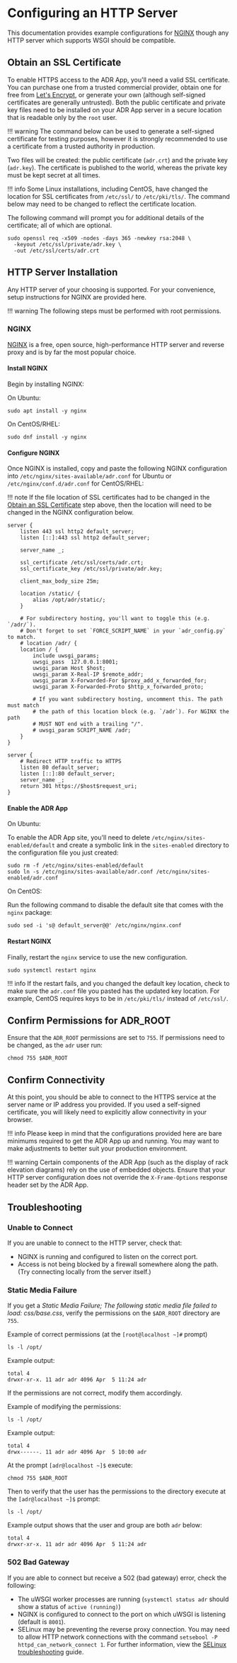 # Configuring an HTTP Server

This documentation provides example configurations for [NGINX](https://www.nginx.com/resources/wiki/) though any HTTP server which supports WSGI should be compatible.

## Obtain an SSL Certificate

To enable HTTPS access to the ADR App, you'll need a valid SSL certificate. You can purchase one from a trusted commercial provider, obtain one for free from [Let's Encrypt](https://letsencrypt.org/getting-started/), or generate your own (although self-signed certificates are generally untrusted). Both the public certificate and private key files need to be installed on your ADR App server in a secure location that is readable only by the `root` user.

!!! warning
    The command below can be used to generate a self-signed certificate for testing purposes, however it is strongly recommended to use a certificate from a trusted authority in production.

Two files will be created: the public certificate (`adr.crt`) and the private key (`adr.key`). The certificate is published to the world, whereas the private key must be kept secret at all times.

!!! info
    Some Linux installations, including CentOS, have changed the location for SSL certificates from `/etc/ssl/` to `/etc/pki/tls/`. The command below may need to be changed to reflect the certificate location.

The following command will prompt you for additional details of the certificate; all of which are optional.
<!-- spell-checker: disable -->
```no-highlight
sudo openssl req -x509 -nodes -days 365 -newkey rsa:2048 \
  -keyout /etc/ssl/private/adr.key \
  -out /etc/ssl/certs/adr.crt
```
<!-- spell-checker: enable -->
## HTTP Server Installation

Any HTTP server of your choosing is supported. For your convenience, setup instructions for NGINX are provided here.

!!! warning
    The following steps must be performed with root permissions.

### NGINX

[NGINX](https://www.nginx.com/resources/wiki/) is a free, open source, high-performance HTTP server and reverse proxy
and is by far the most popular choice.

#### Install NGINX

Begin by installing NGINX:

On Ubuntu:

```no-highlight
sudo apt install -y nginx
```

On CentOS/RHEL:

```no-highlight
sudo dnf install -y nginx
```

#### Configure NGINX

Once NGINX is installed, copy and paste the following NGINX configuration into
`/etc/nginx/sites-available/adr.conf` for Ubuntu or `/etc/nginx/conf.d/adr.conf` for CentOS/RHEL:

!!! note
    If the file location of SSL certificates had to be changed in the [Obtain an SSL Certificate](#obtain-an-ssl-certificate) step above, then the location will need to be changed in the NGINX configuration below.
<!-- spell-checker: disable -->
```nginxconf
server {
    listen 443 ssl http2 default_server;
    listen [::]:443 ssl http2 default_server;

    server_name _;

    ssl_certificate /etc/ssl/certs/adr.crt;
    ssl_certificate_key /etc/ssl/private/adr.key;

    client_max_body_size 25m;

    location /static/ {
        alias /opt/adr/static/;
    }

    # For subdirectory hosting, you'll want to toggle this (e.g. `/adr/`).
    # Don't forget to set `FORCE_SCRIPT_NAME` in your `adr_config.py` to match.
    # location /adr/ {
    location / {
        include uwsgi_params;
        uwsgi_pass  127.0.0.1:8001;
        uwsgi_param Host $host;
        uwsgi_param X-Real-IP $remote_addr;
        uwsgi_param X-Forwarded-For $proxy_add_x_forwarded_for;
        uwsgi_param X-Forwarded-Proto $http_x_forwarded_proto;

        # If you want subdirectory hosting, uncomment this. The path must match
        # the path of this location block (e.g. `/adr`). For NGINX the path
        # MUST NOT end with a trailing "/".
        # uwsgi_param SCRIPT_NAME /adr;
    }
}

server {
    # Redirect HTTP traffic to HTTPS
    listen 80 default_server;
    listen [::]:80 default_server;
    server_name _;
    return 301 https://$host$request_uri;
}
```
<!-- spell-checker: enable -->
#### Enable the ADR App

On Ubuntu:

To enable the ADR App site, you'll need to delete `/etc/nginx/sites-enabled/default` and create a symbolic link in the
`sites-enabled` directory to the configuration file you just created:
<!-- spell-checker: disable -->
```no-highlight
sudo rm -f /etc/nginx/sites-enabled/default
sudo ln -s /etc/nginx/sites-available/adr.conf /etc/nginx/sites-enabled/adr.conf
```
<!-- spell-checker: enable -->
On CentOS:

Run the following command to disable the default site that comes with the `nginx` package:
<!-- spell-checker: disable -->
```no-highlight
sudo sed -i 's@ default_server@@' /etc/nginx/nginx.conf
```
<!-- spell-checker: enable -->
#### Restart NGINX

Finally, restart the `nginx` service to use the new configuration.
<!-- spell-checker: disable -->
```no-highlight
sudo systemctl restart nginx
```
<!-- spell-checker: enable -->
!!! info
    If the restart fails, and you changed the default key location, check to make sure the `adr.conf` file you pasted has the updated key location. For example, CentOS requires keys to be in `/etc/pki/tls/` instead of `/etc/ssl/`.

## Confirm Permissions for ADR_ROOT

Ensure that the `ADR_ROOT` permissions are set to `755`.
If permissions need to be changed, as the `adr` user run:
<!-- spell-checker: disable -->
```no-highlight
chmod 755 $ADR_ROOT
```
<!-- spell-checker: enable -->
## Confirm Connectivity

At this point, you should be able to connect to the HTTPS service at the server name or IP address you provided. If you used a self-signed certificate, you will likely need to explicitly allow connectivity in your browser.

!!! info
    Please keep in mind that the configurations provided here are bare minimums required to get the ADR App up and running. You may want to make adjustments to better suit your production environment.

!!! warning
    Certain components of the ADR App (such as the display of rack elevation diagrams) rely on the use of embedded objects. Ensure that your HTTP server configuration does not override the `X-Frame-Options` response header set by the ADR App.

## Troubleshooting

### Unable to Connect

If you are unable to connect to the HTTP server, check that:

- NGINX is running and configured to listen on the correct port.
- Access is not being blocked by a firewall somewhere along the path. (Try connecting locally from the server itself.)

### Static Media Failure

If you get a *Static Media Failure; The following static media file failed to load: css/base.css*, verify the permissions on the `$ADR_ROOT` directory are `755`.

Example of correct permissions (at the `[root@localhost ~]#` prompt)
<!-- spell-checker: disable -->
```no-highlight
ls -l /opt/
```
<!-- spell-checker: enable -->
Example output:
<!-- spell-checker: disable -->
```no-highlight
total 4
drwxr-xr-x. 11 adr adr 4096 Apr  5 11:24 adr

```
<!-- spell-checker: enable -->
If the permissions are not correct, modify them accordingly.

Example of modifying the permissions:
<!-- spell-checker: disable -->
```no-highlight
ls -l /opt/
```
<!-- spell-checker: enable -->
Example output:
<!-- spell-checker: disable -->
```no-highlight
total 4
drwx------. 11 adr adr 4096 Apr  5 10:00 adr
```
<!-- spell-checker: enable -->
At the prompt `[adr@localhost ~]$` execute:
<!-- spell-checker: disable -->
```no-highlight
chmod 755 $ADR_ROOT
```
<!-- spell-checker: enable -->
Then to verify that the user has the permissions to the directory execute at the `[adr@localhost ~]$` prompt:
<!-- spell-checker: disable -->
```no-highlight
ls -l /opt/
```
<!-- spell-checker: enable -->
Example output shows that the user and group are both `adr` below:
<!-- spell-checker: disable -->
```no-highlight
total 4
drwxr-xr-x. 11 adr adr 4096 Apr  5 11:24 adr
```
<!-- spell-checker: enable -->
### 502 Bad Gateway

If you are able to connect but receive a 502 (bad gateway) error, check the following:

- The uWSGI worker processes are running (`systemctl status adr` should show a status of `active (running)`)
- NGINX is configured to connect to the port on which uWSGI is listening (default is `8001`).
- SELinux may be preventing the reverse proxy connection. You may need to allow HTTP network connections with the
  command `setsebool -P httpd_can_network_connect 1`. For further information, view the [SELinux
  troubleshooting](selinux-troubleshooting.md) guide.
